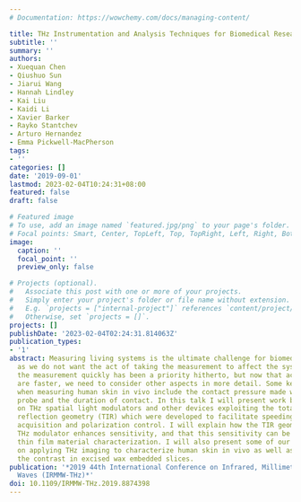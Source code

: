 ```yaml
---
# Documentation: https://wowchemy.com/docs/managing-content/

title: THz Instrumentation and Analysis Techniques for Biomedical Research
subtitle: ''
summary: ''
authors:
- Xuequan Chen
- Qiushuo Sun
- Jiarui Wang
- Hannah Lindley
- Kai Liu
- Kaidi Li
- Xavier Barker
- Rayko Stantchev
- Arturo Hernandez
- Emma Pickwell-MacPherson
tags:
- ''
categories: []
date: '2019-09-01'
lastmod: 2023-02-04T10:24:31+08:00
featured: false
draft: false

# Featured image
# To use, add an image named `featured.jpg/png` to your page's folder.
# Focal points: Smart, Center, TopLeft, Top, TopRight, Left, Right, BottomLeft, Bottom, BottomRight.
image:
  caption: ''
  focal_point: ''
  preview_only: false

# Projects (optional).
#   Associate this post with one or more of your projects.
#   Simply enter your project's folder or file name without extension.
#   E.g. `projects = ["internal-project"]` references `content/project/deep-learning/index.md`.
#   Otherwise, set `projects = []`.
projects: []
publishDate: '2023-02-04T02:24:31.814063Z'
publication_types:
- '1'
abstract: Measuring living systems is the ultimate challenge for biomedical research,
  as we do not want the act of taking the measurement to affect the system. Taking
  the measurement quickly has been a priority hitherto, but now that acquisition speeds
  are faster, we need to consider other aspects in more detail. Some key variables
  when measuring human skin in vivo include the contact pressure made with the THz
  probe and the duration of contact. In this talk I will present work by my group
  on THz spatial light modulators and other devices exploiting the total internal
  reflection geometry (TIR) which were developed to facilitate speeding up THz image
  acquisition and polarization control. I will explain how the TIR geometry of the
  THz modulator enhances sensitivity, and that this sensitivity can be useful for
  thin film material characterization. I will also present some of our recent results
  on applying THz imaging to characterize human skin in vivo as well as improving
  the contrast in excised wax embedded slices.
publication: '*2019 44th International Conference on Infrared, Millimeter, and Terahertz
  Waves (IRMMW-THz)*'
doi: 10.1109/IRMMW-THz.2019.8874398
---
```

